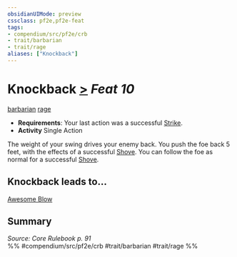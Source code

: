 ```yaml
---
obsidianUIMode: preview
cssclass: pf2e,pf2e-feat
tags:
- compendium/src/pf2e/crb
- trait/barbarian
- trait/rage
aliases: ["Knockback"]
---
```

# Knockback  [>](chapter-9-playing-the-game.md#Actions "Single Action") *Feat 10*  
[barbarian](Reference/Rules/Traits/barbarian.md "Barbarian Class Trait")  [rage](Reference/Rules/Traits/rage.md "Rage Combat Trait")  

- **Requirements**: Your last action was a successful [Strike](strike.md).
- **Activity** Single Action

The weight of your swing drives your enemy back. You push the foe back 5 feet, with the effects of a successful [Shove](Reference/Rules/Actions/shove.md). You can follow the foe as normal for a successful [Shove](Reference/Rules/Actions/shove.md).

## Knockback leads to...

[Awesome Blow](awesome-blow.md)

## Summary

*Source: Core Rulebook p. 91*  
%% #compendium/src/pf2e/crb #trait/barbarian #trait/rage %%